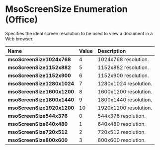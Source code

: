 
# MsoScreenSize Enumeration (Office)

Specifies the ideal screen resolution to be used to view a document in a Web browser.



|**Name**|**Value**|**Description**|
|:-----|:-----|:-----|
| **msoScreenSize1024x768**|4|1024x768 resolution.|
| **msoScreenSize1152x882**|5|1152x882 resolution.|
| **msoScreenSize1152x900**|6|1152x900 resolution.|
| **msoScreenSize1280x1024**|7|1280x1024 resolution.|
| **msoScreenSize1600x1200**|8|1600x1200 resolution.|
| **msoScreenSize1800x1440**|9|1800x1440 resolution.|
| **msoScreenSize1920x1200**|10|1920x1200 resolution.|
| **msoScreenSize544x376**|0|544x376 resolution.|
| **msoScreenSize640x480**|1|640x480 resolution.|
| **msoScreenSize720x512**|2|720x512 resolution.|
| **msoScreenSize800x600**|3|800x600 resolution.|
